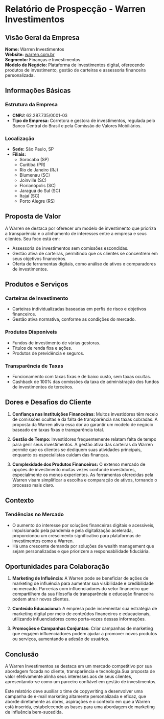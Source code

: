 # Relatório de Prospecção - Warren Investimentos

## Visão Geral da Empresa
**Nome:** Warren Investimentos  
**Website:** [warren.com.br](http://www.warren.com.br)  
**Segmento:** Finanças e Investimentos  
**Modelo de Negócio:** Plataforma de investimentos digital, oferecendo produtos de investimento, gestão de carteiras e assessoria financeira personalizada.

## Informações Básicas
### Estrutura da Empresa
- **CNPJ:** 62.287.735/0001-03
- **Tipo de Empresa:** Corretora e gestora de investimentos, regulada pelo Banco Central do Brasil e pela Comissão de Valores Mobiliários.

### Localização
- **Sede:** São Paulo, SP
- **Filiais:** 
  - Sorocaba (SP)
  - Curitiba (PR)
  - Rio de Janeiro (RJ)
  - Blumenau (SC)
  - Joinville (SC)
  - Florianópolis (SC)
  - Jaraguá do Sul (SC)
  - Itajaí (SC)
  - Porto Alegre (RS)

## Proposta de Valor
A Warren se destaca por oferecer um modelo de investimento que prioriza a transparência e o alinhamento de interesses entre a empresa e seus clientes. Seu foco está em:
- Assessoria de investimentos sem comissões escondidas.
- Gestão ativa de carteiras, permitindo que os clientes se concentrem em seus objetivos financeiros.
- Oferta de ferramentas digitais, como análise de ativos e comparadores de investimentos.

## Produtos e Serviços
### Carteiras de Investimento
- Carteiras individualizadas baseadas em perfis de risco e objetivos financeiros.
- Gestão ativa normativa, conforme as condições do mercado.
  
### Produtos Disponíveis
- Fundos de investimento de várias gestoras.
- Títulos de renda fixa e ações.
- Produtos de previdência e seguros.

### Transparência de Taxas
- Funcionamento com taxas fixas e de baixo custo, sem taxas ocultas.
- Cashback de 100% das comissões da taxa de administração dos fundos de investimentos de terceiros.

## Dores e Desafios do Cliente
1. **Confiança nas Instituições Financeiras:** Muitos investidores têm receio de comissões ocultas e da falta de transparência nas taxas cobradas. A proposta da Warren alivia essa dor ao garantir um modelo de negócio baseado em taxas fixas e transparência total.
  
2. **Gestão de Tempo:** Investidores frequentemente relatam falta de tempo para gerir seus investimentos. A gestão ativa das carteiras da Warren permite que os clientes se dediquem suas atividades principais, enquanto os especialistas cuidam das finanças.

3. **Complexidade dos Produtos Financeiros:** O extenso mercado de opções de investimento muitas vezes confunde investidores, especialmente os menos experientes. As ferramentas oferecidas pela Warren visam simplificar a escolha e comparação de ativos, tornando o processo mais claro.

## Contexto
### Tendências no Mercado
- O aumento do interesse por soluções financeiras digitais e acessíveis, impulsionado pela pandemia e pela digitalização acelerada, proporcionou um crescimento significativo para plataformas de investimentos como a Warren.
- Há uma crescente demanda por soluções de wealth management que sejam personalizadas e que priorizem a responsabilidade fiduciária.

## Oportunidades para Colaboração
1. **Marketing de Influência:** A Warren pode se beneficiar de ações de marketing de influência para aumentar sua visibilidade e credibilidade no mercado. Parcerias com influenciadores do setor financeiro que compartilhem da sua filosofia de transparência e educação financeira podem atrair novos clientes.

2. **Conteúdo Educacional:** A empresa pode incrementar sua estratégia de marketing digital por meio de conteúdos financeiros e educacionais, utilizando influenciadores como porta-vozes dessas informações.

3. **Promoções e Campanhas Conjuntas:** Criar campanhas de marketing que engajem influenciadores podem ajudar a promover novos produtos ou serviços, aumentando a adesão de usuários.

## Conclusão
A Warren Investimentos se destaca em um mercado competitivo por sua abordagem focada no cliente, transparência e tecnologia.Sua proposta de valor efetivamente alinha seus interesses aos de seus clientes, apresentando-se como um parceiro confiável em gestão de investimentos.

Este relatório deve auxiliar o time de copywriting a desenvolver uma campanha de e-mail marketing altamente personalizada e eficaz, que aborde diretamente as dores, aspirações e o contexto em que a Warren está inserida, estabelecendo as bases para uma abordagem de marketing de influência bem-sucedida.